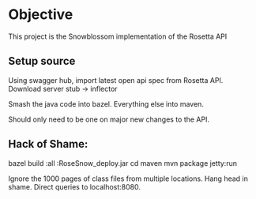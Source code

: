 # Objective

This project is the Snowblossom implementation of the Rosetta API

## Setup source

Using swagger hub, import latest open api spec from Rosetta API.
Download server stub -> inflector

Smash the java code into bazel.  Everything else into maven.

Should only need to be one on major new changes to the API.

## Hack of Shame:

bazel build :all :RoseSnow_deploy.jar
cd maven
mvn package jetty:run

Ignore the 1000 pages of class files from multiple locations.
Hang head in shame.
Direct queries to localhost:8080.

